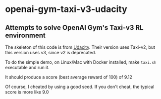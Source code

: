 # openai-gym-taxi-v3-udacity

## Attempts to solve OpenAI Gym's Taxi-v3 RL environment

The skeleton of this code is from [Udacity](https://github.com/udacity/deep-reinforcement-learning/tree/master/lab-taxi).  Their version uses Taxi-v2, but this version uses v3, since v2 is deprecated.

To do the simple demo, on Linux/Mac with Docker installed, make `taxi.sh` executable and run it.

It should produce a score (best average reward of 100) of 9.12

Of course, I cheated by using a good seed.  If you don't cheat, the typical score is more like 9.0

